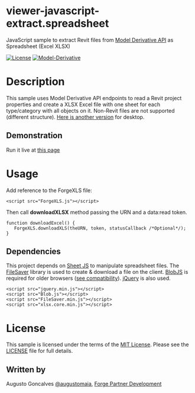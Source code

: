 # viewer-javascript-extract.spreadsheet
JavaScript sample to extract Revit files from [Model Derivative API](https://developer.autodesk.com/en/docs/model-derivative/v2) as Spreadsheet (Excel XLSX)


[![License](http://img.shields.io/:license-mit-blue.svg)](http://opensource.org/licenses/MIT)
[![Model-Derivative](https://img.shields.io/badge/Model%20Derivative-v2-green.svg)](http://developer.autodesk.com/)

# Description

This sample uses Model Derivative API endpoints to read a Revit project properties and create a XLSX Excel file with one sheet for each type/category with all objects on it. Non-Revit files are not supported (different structure). [Here is another version](https://github.com/Autodesk-Forge/model.derivative-csharp-context.menu) for desktop.

## Demonstration

Run it live at [this page](https://autodesk-forge.github.io/viewer-javascript-extract.spreadsheet/)

# Usage

Add reference to the ForgeXLS file:

```
<script src="ForgeXLS.js"></script>
```

Then call **downloadXLSX** method passing the URN and a data:read token.

```
function downloadExcel() {
   ForgeXLS.downloadXLS(theURN, token, statusCallback /*Optional*/);
}
```

## Dependencies

This project depends on [Sheet JS](https://github.com/SheetJS/js-xlsx) to manipulate spreadsheet files. The [FileSaver](https://github.com/eligrey/FileSaver.js/) library is used to create & download a file on the client. [BlobJS](https://github.com/eligrey/Blob.js) is required for older browsers ([see compatibility](https://github.com/eligrey/FileSaver.js/#supported-browsers)). [jQuery](https://jquery.com) is also used.

```
<script src="jquery.min.js"></script>
<script src="Blob.js"></script>
<script src="FileSaver.min.js"></script>
<script src="xlsx.core.min.js"></script>
```

# License

This sample is licensed under the terms of the [MIT License](http://opensource.org/licenses/MIT).
Please see the [LICENSE](LICENSE) file for full details.

## Written by

Augusto Goncalves [@augustomaia](https://twitter.com/augustomaia), [Forge Partner Development](http://forge.autodesk.com)
